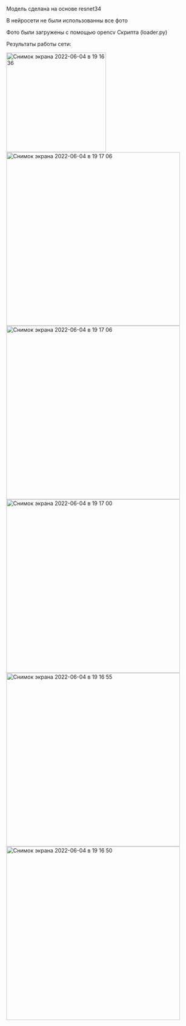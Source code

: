 Модель сделана на основе resnet34

В нейросети не были использованны все фото

Фото были загружены с помощью opencv Скрипта (loader.py)

Результаты работы сети:

<img width="263" alt="Снимок экрана 2022-06-04 в 19 16 36" src="https://user-images.githubusercontent.com/47240755/172017361-81de6870-15b3-439c-b2a4-a7e44ee866ce.png">

<img width="458" alt="Снимок экрана 2022-06-04 в 19 17 06" src="https://user-images.githubusercontent.com/47240755/172017370-b4a31167-9133-4e92-9d7e-766dcff1c78f.png">

<img width="458" alt="Снимок экрана 2022-06-04 в 19 17 06" src="https://user-images.githubusercontent.com/47240755/172017405-79c87b6d-c4bc-4311-838b-fda12503f79c.png">

<img width="458" alt="Снимок экрана 2022-06-04 в 19 17 00" src="https://user-images.githubusercontent.com/47240755/172017410-b7b405c7-7c45-476f-887b-2e338d9c55f7.png">

<img width="458" alt="Снимок экрана 2022-06-04 в 19 16 55" src="https://user-images.githubusercontent.com/47240755/172017413-61806e1f-2582-41f4-b5e5-b395754ba859.png">

<img width="458" alt="Снимок экрана 2022-06-04 в 19 16 50" src="https://user-images.githubusercontent.com/47240755/172017416-b2b7385c-d92e-48e1-b8ef-c2290bb43d0a.png">


